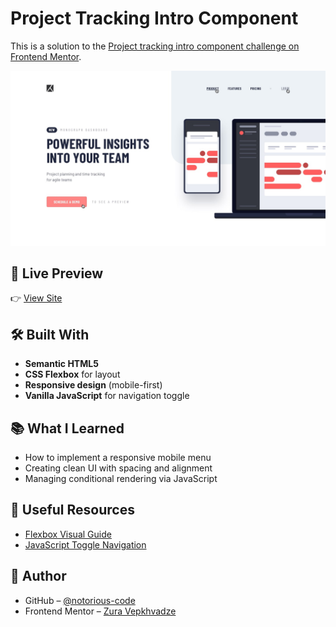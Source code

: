 # Project Tracking Intro Component

This is a solution to the [Project tracking intro component challenge on Frontend Mentor](https://www.frontendmentor.io/challenges/project-tracking-intro-component-BFfy5j69ga).

![Preview](active-states.jpg)

## 🚀 Live Preview

👉 [View Site](https://notorious-code.github.io/project-tracking-intro-component-master/)

## 🛠️ Built With

- **Semantic HTML5**
- **CSS Flexbox** for layout
- **Responsive design** (mobile-first)
- **Vanilla JavaScript** for navigation toggle

## 📚 What I Learned

- How to implement a responsive mobile menu
- Creating clean UI with spacing and alignment
- Managing conditional rendering via JavaScript

## 🔗 Useful Resources

- [Flexbox Visual Guide](https://css-tricks.com/snippets/css/a-guide-to-flexbox/)
- [JavaScript Toggle Navigation](https://www.w3schools.com/howto/howto_js_toggle_class.asp)

## 👤 Author

- GitHub – [@notorious-code](https://github.com/notorious-code)
- Frontend Mentor – [Zura Vepkhvadze](https://www.frontendmentor.io/profile/notorious-code)
